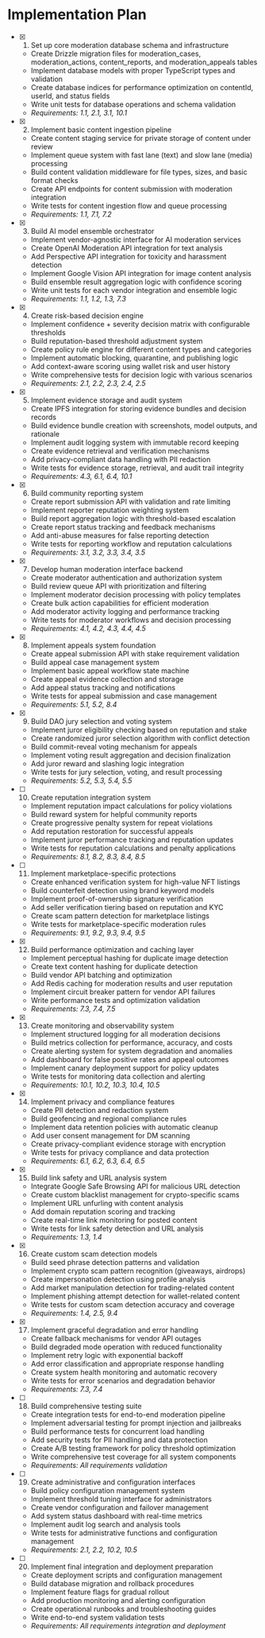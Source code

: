 
# Implementation Plan

- [x] 1. Set up core moderation database schema and infrastructure
  - Create Drizzle migration files for moderation_cases, moderation_actions, content_reports, and moderation_appeals tables
  - Implement database models with proper TypeScript types and validation
  - Create database indices for performance optimization on contentId, userId, and status fields
  - Write unit tests for database operations and schema validation
  - _Requirements: 1.1, 2.1, 3.1, 10.1_

- [x] 2. Implement basic content ingestion pipeline
  - Create content staging service for private storage of content under review
  - Implement queue system with fast lane (text) and slow lane (media) processing
  - Build content validation middleware for file types, sizes, and basic format checks
  - Create API endpoints for content submission with moderation integration
  - Write tests for content ingestion flow and queue processing
  - _Requirements: 1.1, 7.1, 7.2_

- [x] 3. Build AI model ensemble orchestrator
  - Implement vendor-agnostic interface for AI moderation services
  - Create OpenAI Moderation API integration for text analysis
  - Add Perspective API integration for toxicity and harassment detection
  - Implement Google Vision API integration for image content analysis
  - Build ensemble result aggregation logic with confidence scoring
  - Write unit tests for each vendor integration and ensemble logic
  - _Requirements: 1.1, 1.2, 1.3, 7.3_

- [x] 4. Create risk-based decision engine





  - Implement confidence + severity decision matrix with configurable thresholds
  - Build reputation-based threshold adjustment system
  - Create policy rule engine for different content types and categories
  - Implement automatic blocking, quarantine, and publishing logic
  - Add context-aware scoring using wallet risk and user history
  - Write comprehensive tests for decision logic with various scenarios
  - _Requirements: 2.1, 2.2, 2.3, 2.4, 2.5_

- [x] 5. Implement evidence storage and audit system
  - Create IPFS integration for storing evidence bundles and decision records
  - Build evidence bundle creation with screenshots, model outputs, and rationale
  - Implement audit logging system with immutable record keeping
  - Create evidence retrieval and verification mechanisms
  - Add privacy-compliant data handling with PII redaction
  - Write tests for evidence storage, retrieval, and audit trail integrity
  - _Requirements: 4.3, 6.1, 6.4, 10.1_

- [x] 6. Build community reporting system
  - Create report submission API with validation and rate limiting
  - Implement reporter reputation weighting system
  - Build report aggregation logic with threshold-based escalation
  - Create report status tracking and feedback mechanisms
  - Add anti-abuse measures for false reporting detection
  - Write tests for reporting workflow and reputation calculations
  - _Requirements: 3.1, 3.2, 3.3, 3.4, 3.5_

- [x] 7. Develop human moderation interface backend





  - Create moderator authentication and authorization system
  - Build review queue API with prioritization and filtering
  - Implement moderator decision processing with policy templates
  - Create bulk action capabilities for efficient moderation
  - Add moderator activity logging and performance tracking
  - Write tests for moderator workflows and decision processing
  - _Requirements: 4.1, 4.2, 4.3, 4.4, 4.5_

- [x] 8. Implement appeals system foundation





  - Create appeal submission API with stake requirement validation
  - Build appeal case management system
  - Implement basic appeal workflow state machine
  - Create appeal evidence collection and storage
  - Add appeal status tracking and notifications
  - Write tests for appeal submission and case management
  - _Requirements: 5.1, 5.2, 8.4_

- [x] 9. Build DAO jury selection and voting system




  - Implement juror eligibility checking based on reputation and stake
  - Create randomized juror selection algorithm with conflict detection
  - Build commit-reveal voting mechanism for appeals
  - Implement voting result aggregation and decision finalization
  - Add juror reward and slashing logic integration
  - Write tests for jury selection, voting, and result processing
  - _Requirements: 5.2, 5.3, 5.4, 5.5_

- [ ] 10. Create reputation integration system
  - Implement reputation impact calculations for policy violations
  - Build reward system for helpful community reports
  - Create progressive penalty system for repeat violations
  - Add reputation restoration for successful appeals
  - Implement juror performance tracking and reputation updates
  - Write tests for reputation calculations and penalty applications
  - _Requirements: 8.1, 8.2, 8.3, 8.4, 8.5_

- [ ] 11. Implement marketplace-specific protections
  - Create enhanced verification system for high-value NFT listings
  - Build counterfeit detection using brand keyword models
  - Implement proof-of-ownership signature verification
  - Add seller verification tiering based on reputation and KYC
  - Create scam pattern detection for marketplace listings
  - Write tests for marketplace-specific moderation rules
  - _Requirements: 9.1, 9.2, 9.3, 9.4, 9.5_

- [x] 12. Build performance optimization and caching layer





  - Implement perceptual hashing for duplicate image detection
  - Create text content hashing for duplicate detection
  - Build vendor API batching and optimization
  - Add Redis caching for moderation results and user reputation
  - Implement circuit breaker pattern for vendor API failures
  - Write performance tests and optimization validation
  - _Requirements: 7.3, 7.4, 7.5_

- [x] 13. Create monitoring and observability system





  - Implement structured logging for all moderation decisions
  - Build metrics collection for performance, accuracy, and costs
  - Create alerting system for system degradation and anomalies
  - Add dashboard for false positive rates and appeal outcomes
  - Implement canary deployment support for policy updates
  - Write tests for monitoring data collection and alerting
  - _Requirements: 10.1, 10.2, 10.3, 10.4, 10.5_

- [x] 14. Implement privacy and compliance features





  - Create PII detection and redaction system
  - Build geofencing and regional compliance rules
  - Implement data retention policies with automatic cleanup
  - Add user consent management for DM scanning
  - Create privacy-compliant evidence storage with encryption
  - Write tests for privacy compliance and data protection
  - _Requirements: 6.1, 6.2, 6.3, 6.4, 6.5_

- [x] 15. Build link safety and URL analysis system




  - Integrate Google Safe Browsing API for malicious URL detection
  - Create custom blacklist management for crypto-specific scams
  - Implement URL unfurling with content analysis
  - Add domain reputation scoring and tracking
  - Create real-time link monitoring for posted content
  - Write tests for link safety detection and URL analysis
  - _Requirements: 1.3, 1.4_

- [x] 16. Create custom scam detection models





  - Build seed phrase detection patterns and validation
  - Implement crypto scam pattern recognition (giveaways, airdrops)
  - Create impersonation detection using profile analysis
  - Add market manipulation detection for trading-related content
  - Implement phishing attempt detection for wallet-related content
  - Write tests for custom scam detection accuracy and coverage
  - _Requirements: 1.4, 2.5, 9.4_

- [x] 17. Implement graceful degradation and error handling




  - Create fallback mechanisms for vendor API outages
  - Build degraded mode operation with reduced functionality
  - Implement retry logic with exponential backoff
  - Add error classification and appropriate response handling
  - Create system health monitoring and automatic recovery
  - Write tests for error scenarios and degradation behavior
  - _Requirements: 7.3, 7.4_

- [ ] 18. Build comprehensive testing suite
  - Create integration tests for end-to-end moderation pipeline
  - Implement adversarial testing for prompt injection and jailbreaks
  - Build performance tests for concurrent load handling
  - Add security tests for PII handling and data protection
  - Create A/B testing framework for policy threshold optimization
  - Write comprehensive test coverage for all system components
  - _Requirements: All requirements validation_

- [ ] 19. Create administrative and configuration interfaces
  - Build policy configuration management system
  - Implement threshold tuning interface for administrators
  - Create vendor configuration and failover management
  - Add system status dashboard with real-time metrics
  - Implement audit log search and analysis tools
  - Write tests for administrative functions and configuration management
  - _Requirements: 2.1, 2.2, 10.2, 10.5_

- [ ] 20. Implement final integration and deployment preparation
  - Create deployment scripts and configuration management
  - Build database migration and rollback procedures
  - Implement feature flags for gradual rollout
  - Add production monitoring and alerting configuration
  - Create operational runbooks and troubleshooting guides
  - Write end-to-end system validation tests
  - _Requirements: All requirements integration and deployment_